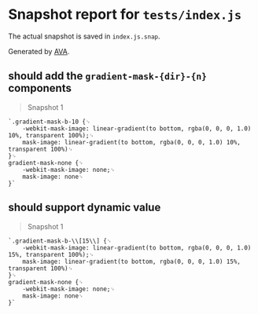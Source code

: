 # Snapshot report for `tests/index.js`

The actual snapshot is saved in `index.js.snap`.

Generated by [AVA](https://avajs.dev).

## should add the `gradient-mask-{dir}-{n}` components

> Snapshot 1

    `.gradient-mask-b-10 {␊
        -webkit-mask-image: linear-gradient(to bottom, rgba(0, 0, 0, 1.0) 10%, transparent 100%);␊
        mask-image: linear-gradient(to bottom, rgba(0, 0, 0, 1.0) 10%, transparent 100%)␊
    }␊
    gradient-mask-none {␊
        -webkit-mask-image: none;␊
        mask-image: none␊
    }`

## should support dynamic value

> Snapshot 1

    `.gradient-mask-b-\\[15\\] {␊
        -webkit-mask-image: linear-gradient(to bottom, rgba(0, 0, 0, 1.0) 15%, transparent 100%);␊
        mask-image: linear-gradient(to bottom, rgba(0, 0, 0, 1.0) 15%, transparent 100%)␊
    }␊
    gradient-mask-none {␊
        -webkit-mask-image: none;␊
        mask-image: none␊
    }`
